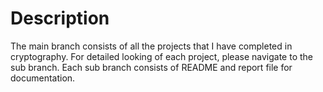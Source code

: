 # Description
The main branch consists of all the projects that I have completed in cryptography. For detailed looking of each project, please navigate to the sub branch. 
Each sub branch consists of README and report file for documentation. 
